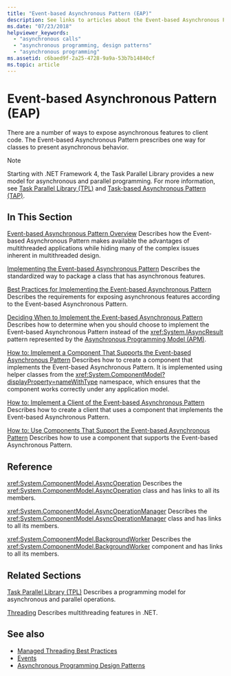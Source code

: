 ```yaml
---
title: "Event-based Asynchronous Pattern (EAP)"
description: See links to articles about the Event-based Asynchronous Pattern (EAP) in .NET, such as implementation, best practices, implementing an EAP client, and more.
ms.date: "07/23/2018"
helpviewer_keywords:
  - "asynchronous calls"
  - "asynchronous programming, design patterns"
  - "asynchronous programming"
ms.assetid: c6baed9f-2a25-4728-9a9a-53b7b14840cf
ms.topic: article
---
```

# Event-based Asynchronous Pattern (EAP)

There are a number of ways to expose asynchronous features to client code. The Event-based Asynchronous Pattern prescribes one way for classes to present asynchronous behavior.

> [!NOTE]
> Starting with .NET Framework 4, the Task Parallel Library provides a new model for asynchronous and parallel programming. For more information, see [Task Parallel Library (TPL)](../parallel-programming/task-parallel-library-tpl.md) and [Task-based Asynchronous Pattern (TAP)](task-based-asynchronous-pattern-tap.md).

## In This Section

 [Event-based Asynchronous Pattern Overview](event-based-asynchronous-pattern-overview.md)
 Describes how the Event-based Asynchronous Pattern makes available the advantages of multithreaded applications while hiding many of the complex issues inherent in multithreaded design.

 [Implementing the Event-based Asynchronous Pattern](implementing-the-event-based-asynchronous-pattern.md)
 Describes the standardized way to package a class that has asynchronous features.

 [Best Practices for Implementing the Event-based Asynchronous Pattern](best-practices-for-implementing-the-event-based-asynchronous-pattern.md)
 Describes the requirements for exposing asynchronous features according to the Event-based Asynchronous Pattern.

 [Deciding When to Implement the Event-based Asynchronous Pattern](deciding-when-to-implement-the-event-based-asynchronous-pattern.md)
 Describes how to determine when you should choose to implement the Event-based Asynchronous Pattern instead of the <xref:System.IAsyncResult> pattern represented by the [Asynchronous Programming Model (APM)](asynchronous-programming-model-apm.md).

 [How to: Implement a Component That Supports the Event-based Asynchronous Pattern](component-that-supports-the-event-based-asynchronous-pattern.md)
 Describes how to create a component that implements the Event-based Asynchronous Pattern. It is implemented using helper classes from the <xref:System.ComponentModel?displayProperty=nameWithType> namespace, which ensures that the component works correctly under any application model.

 [How to: Implement a Client of the Event-based Asynchronous Pattern](how-to-implement-a-client-of-the-event-based-asynchronous-pattern.md)
 Describes how to create a client that uses a component that implements the Event-based Asynchronous Pattern.

 [How to: Use Components That Support the Event-based Asynchronous Pattern](how-to-use-components-that-support-the-event-based-asynchronous-pattern.md)
 Describes how to use a component that supports the Event-based Asynchronous Pattern.

## Reference

 <xref:System.ComponentModel.AsyncOperation>
 Describes the <xref:System.ComponentModel.AsyncOperation> class and has links to all its members.

 <xref:System.ComponentModel.AsyncOperationManager>
 Describes the <xref:System.ComponentModel.AsyncOperationManager> class and has links to all its members.

 <xref:System.ComponentModel.BackgroundWorker>
 Describes the <xref:System.ComponentModel.BackgroundWorker> component and has links to all its members.

## Related Sections

 [Task Parallel Library (TPL)](../parallel-programming/task-parallel-library-tpl.md)
 Describes a programming model for asynchronous and parallel operations.

 [Threading](../threading/managed-threading-basics.md)
 Describes multithreading features in .NET.

## See also

- [Managed Threading Best Practices](../threading/managed-threading-best-practices.md)
- [Events](../events/index.md)
- [Asynchronous Programming Design Patterns](index.md)
